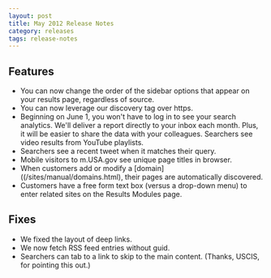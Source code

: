 ```yaml
---
layout: post
title: May 2012 Release Notes
category: releases
tags: release-notes
---
```

## Features

* You can now change the order of the sidebar options that appear on your results page, regardless of source.
* You can now leverage our discovery tag over https.
* Beginning on June 1, you won't have to log in to see your search analytics. We'll deliver a report directly to your inbox each month. Plus, it will be easier to share the data with your colleagues.
Searchers see video results from YouTube playlists.
* Searchers see a recent tweet when it matches their query.
* Mobile visitors to m.USA.gov see unique page titles in browser.
* When customers add or modify a [domain]((/sites/manual/domains.html), their pages are automatically discovered.
* Customers have a free form text box (versus a drop-down menu) to enter related sites on the Results Modules page.

## Fixes

* We fixed the layout of deep links.
* We now fetch RSS feed entries without guid.
* Searchers can tab to a link to skip to the main content. (Thanks, USCIS, for pointing this out.)
